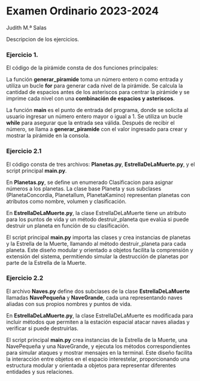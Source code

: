 # Examen Ordinario 2023-2024
 Judith M.ª Salas

Descripcion de los ejercicios.

### Ejercicio 1.

El código de la pirámide consta de dos funciones principales:

La función **generar_piramide** toma un número entero n como entrada y utiliza un bucle **for** para generar cada nivel de la pirámide. Se calcula la cantidad de espacios antes de los asteriscos para centrar la pirámide y se imprime cada nivel con una **combinación de espacios y asteriscos**. 

La función **main** es el punto de entrada del programa, donde se solicita al usuario ingresar un número entero mayor o igual a 1. Se utiliza un bucle **while** para asegurar que la entrada sea válida. Después de recibir el número, se llama a **generar_piramide** con el valor ingresado para crear y mostrar la pirámide en la consola.

### Ejercicio 2.1
El código consta de tres archivos: **Planetas.py**, **EstrellaDeLaMuerte.py**, y el script principal **main.py**. 

En **Planetas.py**, se define un enumerado Clasificacion para asignar números a los planetas. La clase base Planeta y sus subclases (PlanetaConcordia, PlanetaIlum, PlanetaKamino) representan planetas con atributos como nombre, volumen y clasificación. 

En **EstrellaDeLaMuerte.py**, la clase EstrellaDeLaMuerte tiene un atributo para los puntos de vida y un método destruir_planeta que evalúa si puede destruir un planeta en función de su clasificación. 

El script principal **main.py** importa las clases y crea instancias de planetas y la Estrella de la Muerte, llamando al método destruir_planeta para cada planeta. Este diseño modular y orientado a objetos facilita la comprensión y extensión del sistema, permitiendo simular la destrucción de planetas por parte de la Estrella de la Muerte.

### Ejercicio 2.2

El archivo **Naves.py** define dos subclases de la clase **EstrellaDeLaMuerte** llamadas **NavePequeña** y **NaveGrande**, cada una representando naves aliadas con sus propios nombres y puntos de vida. 

En **EstrellaDeLaMuerte.py**, la clase EstrellaDeLaMuerte es modificada para incluir métodos que permiten a la estación espacial atacar naves aliadas y verificar si puede destruirlas. 

El script principal **main.py** crea instancias de la Estrella de la Muerte, una NavePequeña y una NaveGrande, y ejecuta los métodos correspondientes para simular ataques y mostrar mensajes en la terminal. Este diseño facilita la interacción entre objetos en el espacio interestelar, proporcionando una estructura modular y orientada a objetos para representar diferentes entidades y sus relaciones.

